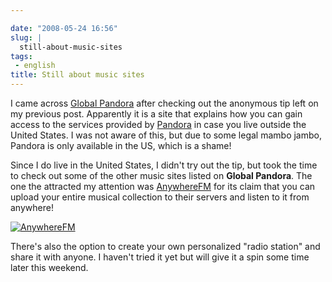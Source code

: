 ```yaml
---

date: "2008-05-24 16:56"
slug: |
  still-about-music-sites
tags:
 - english
title: Still about music sites
---
```


I came across [Global Pandora](http://globalpandora.com/) after checking
out the anonymous tip left on my previous post. Apparently it is a site
that explains how you can gain access to the services provided by
[Pandora](http://pandora.com) in case you live outside the United
States. I was not aware of this, but due to some legal mambo jambo,
Pandora is only available in the US, which is a shame!

Since I do live in the United States, I didn't try out the tip, but took
the time to check out some of the other music sites listed on **Global
Pandora**. The one the attracted my attention was
[AnywhereFM](http://www.anywhere.fm/player/) for its claim that you can
upload your entire musical collection to their servers and listen to it
from anywhere!

[![AnywhereFM](http://farm3.static.flickr.com/2088/2519018224_112c057f85.jpg)](http://www.flickr.com/photos/ogmaciel/2519018224/)

There's also the option to create your own personalized "radio station"
and share it with anyone. I haven't tried it yet but will give it a spin
some time later this weekend.
